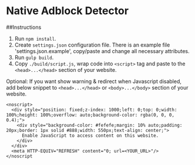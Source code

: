 # Native Adblock Detector

##Instructions
1. Run `npm install`.
1. Create `settings.json` configuration file. There is an example file 'settings.json.example', copy/paste and change all necessary attributes.
1. Run `gulp build`.
1. Copy `./build/script.js`, wrap code into `<script>` tag and paste to the `<head>...</head>` section of your website.

Optional: If you want show warning & redirect when Javascript disabled, add below snippet to `<head>...</head>` or `<body>...</body>` section of your website.

```
<noscript>
  <div style="position: fixed;z-index: 1000;left: 0;top: 0;width: 100%;height: 100%;overflow: auto;background-color: rgba(0, 0, 0, 0.4);">
    <div style="background-color: #fefefe;margin: 10% auto;padding: 20px;border: 1px solid #888;width: 550px;text-align: center;">
      Enable JavaScript to access content on this website.
    </div>
  </div>
  <meta HTTP-EQUIV="REFRESH" content="0; url=<YOUR_URL>"/>
</noscript
```

